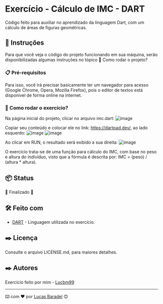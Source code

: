 # Exercício - Cálculo de IMC - DART

Código feito para auxiliar no aprendizado da linguagem Dart, com um cálculo de áreas de figuras geométricas.

## 🚀 Instruções 
Para que você veja o código do projeto funcionando em sua máquina, serão disponibilizadas algumas instruções no tópico 🔧 Como rodar o projeto? 

### 📋 Pré-requisitos
Para isso, você irá precisar basicamente ter um navegador para acesso (Google Chrome, Opera, Mozilla Firefox), pois o editor de textos está disponivel de forma online na internet.


### 🔧 Como rodar o exercício? 

Na página inicial do projeto, clicar no arquivo imc.dart: 
![image](https://user-images.githubusercontent.com/45500959/111053966-49c31c00-8447-11eb-8dca-88337523df95.png)


Copiar seu conteúdo e colocar ele no link: https://dartpad.dev/, ao lado esquerdo: 
![image](https://user-images.githubusercontent.com/45500959/111053971-52b3ed80-8447-11eb-9c92-be0845154a33.png)
![image](https://user-images.githubusercontent.com/45500959/111053979-5e071900-8447-11eb-898d-5b924e8b4138.png)

Ao clicar em RUN, o resultado será exibido a sua direita: 
![image](https://user-images.githubusercontent.com/45500959/111053986-7414d980-8447-11eb-9d84-7082fc4038cb.png)


O exercício trata-se de uma função para cálculo do IMC, com base no peso e altura do indivíduo, visto que a fórmula é descrita por: 
IMC = (peso) / (altura * altura).


## 📦 Status
🚧  Finalizado 🚧

## 🛠️ Feito com
* [DART](https://dart.dev/) - Linguagem utilizada no exercício.


## ✒️ Licença 
Consulte o arquivo LICENSE.md, para maiores detalhes.

## ✒️ Autores
Exercício feito por mim - [Lucbm99](https://github.com/Lucbm99)


---
⌨️ com ❤️ por [Lucas Baradel](https://github.com/Lucbm99) 😊
